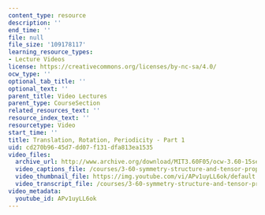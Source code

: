 ```yaml
---
content_type: resource
description: ''
end_time: ''
file: null
file_size: '109178117'
learning_resource_types:
- Lecture Videos
license: https://creativecommons.org/licenses/by-nc-sa/4.0/
ocw_type: ''
optional_tab_title: ''
optional_text: ''
parent_title: Video Lectures
parent_type: CourseSection
related_resources_text: ''
resource_index_text: ''
resourcetype: Video
start_time: ''
title: Translation, Rotation, Periodicity - Part 1
uid: cd270b96-45d7-dd07-f131-dfa813ea1535
video_files:
  archive_url: http://www.archive.org/download/MIT3.60F05/ocw-3.60-15sep2005-part1-220k.mp4
  video_captions_file: /courses/3-60-symmetry-structure-and-tensor-properties-of-materials-fall-2005/dade6fe06a915bf8af602a1fb0707dbb_APv1uyLL6ok.vtt
  video_thumbnail_file: https://img.youtube.com/vi/APv1uyLL6ok/default.jpg
  video_transcript_file: /courses/3-60-symmetry-structure-and-tensor-properties-of-materials-fall-2005/7a539daff3b1350acc78f058ad32e1b3_APv1uyLL6ok.pdf
video_metadata:
  youtube_id: APv1uyLL6ok
---
```

